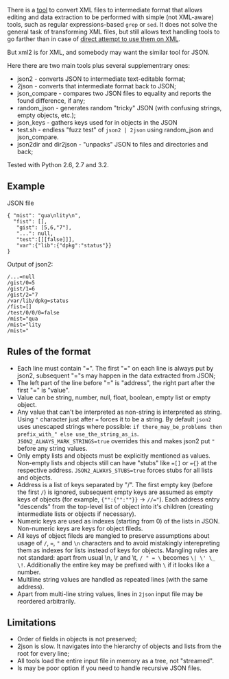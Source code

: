 There is a [tool](http://www.ofb.net/~egnor/xml2/) to convert XML files to 
intermediate format that allows editing and data extraction to be performed 
with simple (not XML-aware) tools, such as regular expressions-based `grep` 
or `sed`. It does not solve the general task of transforming XML files, but 
still allows text handling tools to go farther than in case of 
[direct attempt to use them on XML](http://stackoverflow.com/questions/1732348/regex-match-open-tags-except-xhtml-self-contained-tags).

But xml2 is for XML, and somebody may want the similar tool for JSON.

Here there are two main tools plus several supplementrary ones:

* json2 - converts JSON to intermediate text-editable format;
* 2json - converts that intermediate format back to JSON;
* json_compare - compares two JSON files to equality and reports the found difference, if any;
* random_json - generates random "tricky" JSON (with confusing strings, empty objects, etc.);
* json_keys - gathers keys used for in objects in the JSON
* test.sh - endless "fuzz test" of `json2 | 2json` using random_json and json_compare.
* json2dir and dir2json - "unpacks" JSON to files and directories and back;

Tested with Python 2.6, 2.7 and 3.2.

Example
---

JSON file

```
{ "mist": "qua\nlity\n",
  "fist": [],
   "gist": [5,6,"7"],
   "...": null,
   "test":[[[false]]],
   "var":{"lib":{"dpkg":"status"}}
}
```

Output of json2:

```
/...=null
/gist/0=5
/gist/1=6
/gist/2="7
/var/lib/dpkg=status
/fist=[]
/test/0/0/0=false
/mist="qua
/mist="lity
/mist="
```

Rules of the format
---

* Each line must contain "=". The first "=" on each line is always put by 
json2, 
subsequent "="s may happen in the data extracted from JSON;
* The left part of the line before "=" is "address", the right part after the 
first 
"=" is "value".
* Value can be string, number, null, float, boolean, empty list or empty object.
* Any value that can't be interpreted as non-string is interpreted as string. 
Using `"` character just after `=` forces it to be a string. By default `json2` 
uses unescaped strings where possible: `if there_may_be_problems then 
prefix_with_" else use_the_string_as_is`. `JSON2_ALWAYS_MARK_STRINGS=true` 
overrides this and makes json2 put `"` before any string values.
* Only empty lists and objects must be explicitly mentioned as values. Non-empty 
lists and objects still can have "stubs" like `=[]` or `={}` at the respective 
address. `JSON2_ALWAYS_STUBS=true` forces stubs for all lists and objects.
* Address is a list of keys separated by "/". The first empty key (before the 
first `/`) is ignored, subsequent empty keys are assumed as empty keys of 
objects (for example, `{"":{"":""}}` -> `//="`). Each address entry "descends" 
from the top-level list of object into it's children (creating intermediate 
lists or objects if necessary).
* Numeric keys are used as indexes (starting from 0) of the lists in JSON. 
Non-numeric keys are keys for object fileds.
* All keys of object fileds are mangled to preserve assumptions about usage of 
`/`, `=`, `"` and `\n`  characters and to avoid mistakingly interepreting them
as indexes for lists instead of keys for objects. Mangling rules are not 
standard: apart from usual \n, \r and \t, `/ " = \` becomes `\| \' \_ \!`. 
Additionally the entire key may be prefixed with `\` if it looks like a number.
* Multiline string values are handled as repeated lines (with the same address).
* Apart from multi-line string values, lines in `2json` input file may be reordered arbitrarily.

Limitations
---

* Order of fields in objects is not preserved;
* 2json is slow. It navigates into the hierarchy of objects and lists from the 
root for every line;
* All tools load the entire input file in memory as a tree, 
not "streamed".
* Is may be poor option if you need to handle recursive JSON files.
